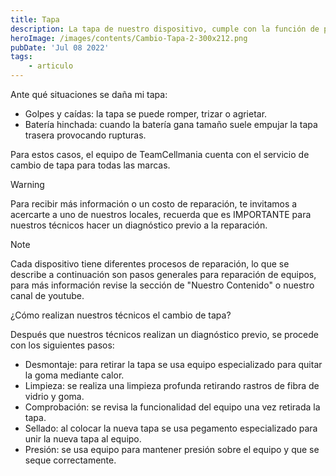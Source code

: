 ```yaml
---
title: Tapa
description: La tapa de nuestro dispositivo, cumple con la función de protección y estética, sin embargo, suele romperse muy fácilmente.
heroImage: /images/contents/Cambio-Tapa-2-300x212.png
pubDate: 'Jul 08 2022'
tags: 
    - articulo
---
```


Ante qué situaciones se daña mi tapa:

- Golpes y caídas: la tapa se puede romper, trizar o agrietar.
- Batería hinchada: cuando la batería gana tamaño suele empujar la tapa trasera provocando rupturas.

Para estos casos, el equipo de TeamCellmania cuenta con el servicio de cambio de tapa para todas las marcas.

> [!WARNING]
> Para recibir más información o un costo de reparación, te invitamos a acercarte a uno de nuestros locales, recuerda que es IMPORTANTE para nuestros técnicos hacer un diagnóstico previo a la reparación.

> [!NOTE]
> Cada dispositivo tiene diferentes procesos de reparación, lo que se describe a continuación son pasos generales para reparación de equipos, para más información revise la sección de \"Nuestro Contenido\" o nuestro canal de youtube.

¿Cómo realizan nuestros técnicos el cambio de tapa?

Después que nuestros técnicos realizan un diagnóstico previo, se procede con los siguientes pasos:

- Desmontaje: para retirar la tapa se usa equipo especializado para quitar la goma mediante calor.
- Limpieza: se realiza una limpieza profunda retirando rastros de fibra de vidrio y goma.
- Comprobación: se revisa la funcionalidad del equipo una vez retirada la tapa.
- Sellado: al colocar la nueva tapa se usa pegamento especializado para unir la nueva tapa al equipo.
- Presión: se usa equipo para mantener presión sobre el equipo y que se seque correctamente.
